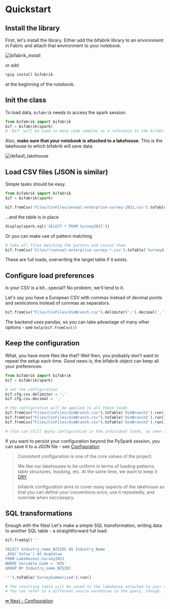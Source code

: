 # Quickstart

## Install the library
First, let's install the library. Either add the bifabrik library to an environment in Fabric and attach that environment to your notebook.

![bifabrik_install](https://github.com/rjankovic/bifabrik/assets/2221666/a7127858-2768-4b91-ae2d-71804a20ddcb)

or add 
```python
%pip install bifabrik
``` 
at the beginning of the notebook.

## Init the class
To load data, `bifabrik` needs to access the spark session.
```python
from bifabrik import bifabrik
bif = bifabrik(spark)
# 'bif' will be used in many code samples as a reference to the bifabrik class instance
```

Also, __make sure that your notebook is attached to a lakehouse__. This is the lakehouse to which bifabrik will save data.

![default_lakehouse](https://github.com/rjankovic/bifabrik/assets/2221666/60951119-b0ce-40b1-8e7e-ba07b78ac06a)

## Load CSV files (JSON is similar)
Simple tasks should be easy.

```python
from bifabrik import bifabrik
bif = bifabrik(spark)

bif.fromCsv('Files/CsvFiles/annual-enterprise-survey-2021.csv').toTable('Survey2021').run()
```
...and the table is in place

```python
display(spark.sql('SELECT * FROM Survey2021'))
```
Or you can make use of pattern matching
```python
# take all files matching the pattern and concat them
bif.fromCsv('Files/*/annual-enterprise-survey-*.csv').toTable('SurveyAll').run()
```
These are full loads, overwriting the target table if it exists.

## Configure load preferences
Is your CSV is a bit...special? No problem, we'll tend to it.

Let's say you have a European CSV with commas instead of decimal points and semicolons instead of commas as separators.
```python
bif.fromCsv("Files/CsvFiles/dimBranch.csv").delimiter(';').decimal(',').toTable('DimBranch').run()
```

The backend uses pandas, so you can take advantage of many other options - see `help(bif.fromCsv())`

## Keep the configuration
What, you have more files like that?  Well then, you probably don't want to repeat the setup each time.
Good news is, the bifabrik object can keep all your preferences:

```python
from bifabrik import bifabrik
bif = bifabrik(spark)

# set the configuration
bif.cfg.csv.delimiter = ';'
bif.cfg.csv.decimal = ','

# the configuration will be applied to all these loads
bif.fromCsv("Files/CsvFiles/dimBranch.csv").toTable('DimBranch1').run()
bif.fromCsv("Files/CsvFiles/dimBranch.csv").toTable('DimBranch2').run()
bif.fromCsv("Files/CsvFiles/dimBranch.csv").toTable('DimBranch3').run()

# (You can still apply configuration in the individual loads, as seen above, to override the general configuration.)
```
If you want to persist your configuration beyond the PySpark session, you can save it to a JSON file - see [Configuration](configuration.md)

> Consistent configuration is one of the core values of the project.
> 
> We like our lakehouses to be uniform in terms of loading patterns, table structures, tracking, etc. At the same time, we want to keep it [DRY](https://en.wikipedia.org/wiki/Don%27t_repeat_yourself).
> 
> bifabrik configuration aims to cover many aspects of the lakehouse so that you can define your conventions once, use it repeatedly, and override when neccessary.

## SQL transformations
Enough with the files! Let's make a simple SQL transformation, writing data to another SQL table - a straightforward full load:

```python
bif.fromSql('''

SELECT Industry_name_NZSIOC AS Industry_Name 
,AVG(`Value`) AS AvgValue
FROM LakeHouse1.Survey2021
WHERE Variable_Code = 'H35'
GROUP BY Industry_name_NZSIOC

''').toTable('SurveySummarized').run()

# The resulting table will be saved to the lakehouse attached to your notebook.
# You can refer to a different source warehouse in the query, though.
```



[__⇨__ Next - Configuration](configuration.md)
